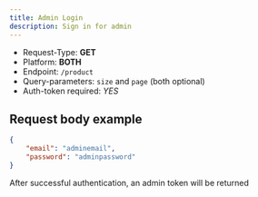 ```yaml
---
title: Admin Login
description: Sign in for admin
---
```


- Request-Type: **GET**
- Platform: **BOTH**
- Endpoint: `/product`
- Query-parameters: `size` and `page` (both optional)
- Auth-token required: *YES*

## Request body example
```json
{
    "email": "adminemail",
    "password": "adminpassword"
}
```

After successful authentication, an admin token will be returned

